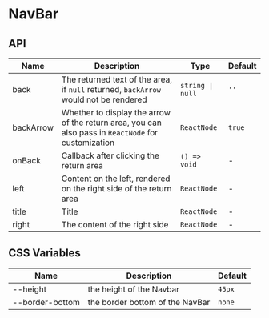 # NavBar

<code src="./demos/index.tsx"></code>

## API

| Name      | Description                                                                                         | Type             | Default |
| --------- | --------------------------------------------------------------------------------------------------- | ---------------- | ------- |
| back      | The returned text of the area, if `null` returned, `backArrow` would not be rendered                | `string \| null` | `''`    |
| backArrow | Whether to display the arrow of the return area, you can also pass in `ReactNode` for customization | `ReactNode`      | `true`  |
| onBack    | Callback after clicking the return area                                                             | `() => void`     | -       |
| left      | Content on the left, rendered on the right side of the return area                                  | `ReactNode`      | -       |
| title     | Title                                                                                               | `ReactNode`      | -       |
| right     | The content of the right side                                                                       | `ReactNode`      | -       |

## CSS Variables

| Name            | Description                     | Default |
| --------------- | ------------------------------- | ------- |
| --height        | the height of the Navbar        | `45px`  |
| --border-bottom | the border bottom of the NavBar | `none`  |
